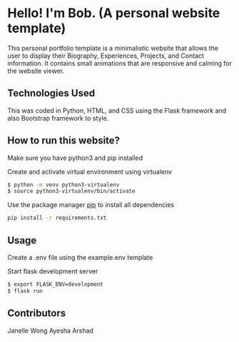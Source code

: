 # Hello! I'm Bob. (A personal website template)

This personal portfolio template is a minimalistic website that allows the user to display their Biography, Experiences, Projects, and Contact information. It contains small animations that are responsive and calming for the website viewer. 
 
## Technologies Used
This was coded in Python, HTML, and CSS using the Flask framework and also Bootstrap framework to style. 

## How to run this website? 

Make sure you have python3 and pip installed

Create and activate virtual environment using virtualenv
```bash
$ python -m venv python3-virtualenv
$ source python3-virtualenv/bin/activate
```

Use the package manager [pip](https://pip.pypa.io/en/stable/) to install all dependencies

```bash
pip install -r requirements.txt
```

## Usage


Create a .env file using the example.env template


Start flask development server
```bash
$ export FLASK_ENV=development
$ flask run
```

## Contributors
Janelle Wong 
Ayesha Arshad
